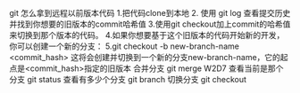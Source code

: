 git 怎么拿到远程以前版本代码
1.把代码clone到本地
2. 使用 git log 查看提交历史并找到你想要的旧版本的commit哈希值
3.使用git checkout加上commit的哈希值来切换到那个版本的代码。
4.如果你想要基于这个旧版本的代码开始新的开发，你可以创建一个新的分支：
5.git checkout -b new-branch-name <commit_hash> 这将会创建并切换到一个新的分支new-branch-name，它的起点是<commit_hash>指定的旧版本
合并分支
git merge W2D7
查看当前是那个分支
git status
查看有多少个分支
git branch 
切换分支
git checkout